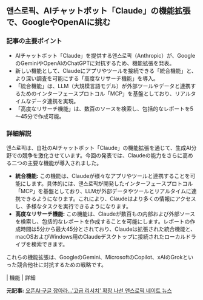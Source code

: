 ## 앤스로픽、AIチャットボット「Claude」の機能拡張で、GoogleやOpenAIに挑む

### 記事の主要ポイント

* AIチャットボット「Claude」を提供する앤스로픽（Anthropic）が、GoogleのGeminiやOpenAIのChatGPTに対抗するため、機能拡張を発表。
* 新しい機能として、Claudeにアプリやツールを接続できる「統合機能」と、より深い調査を可能にする「高度なリサーチ機能」を導入。
* 「統合機能」は、LLM（大規模言語モデル）が外部ツールやデータと連携するためのインターフェースプロトコル「MCP」を基盤としており、リアルタイムなデータ連携を実現。
* 「高度なリサーチ機能」は、数百のソースを検索し、包括的なレポートを5～45分で作成可能。

### 詳細解説

앤스로픽は、自社のAIチャットボット「Claude」の機能拡張を通じて、生成AI分野での競争を激化させています。今回の発表では、Claudeの能力をさらに高める二つの主要な機能が導入されました。

* **統合機能:** この機能は、Claudeが様々なアプリやツールと連携することを可能にします。具体的には、앤스로픽が開発したインターフェースプロトコル「MCP」を基盤としており、LLMが外部データやツールとリアルタイムに連携できるようになります。これにより、Claudeはより多くの情報にアクセスし、多様なタスクを実行できるようになります。
* **高度なリサーチ機能:** この機能は、Claudeが数百もの内部および外部ソースを検索し、包括的なレポートを作成することを可能にします。レポートの作成時間は5分から最大45分とされており、Claudeは拡張された統合機能と、macOSおよびWindows用のClaudeデスクトップに接続されたローカルドライブを検索できます。

これらの機能拡張は、GoogleのGemini、MicrosoftのCopilot、xAIのGrokといった競合他社に対抗するための戦略です。

| 機能 | 詳細 

**元記事:** [오픈AI·구글 잡아라…'고급 리서치' 확장 나선 앤스로픽 네이트 뉴스](https://m.news.nate.com/view/20250503n13797)